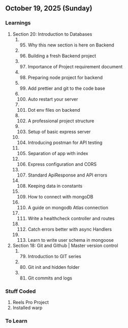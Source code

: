 ## October 19, 2025 (Sunday)

### Learnings

1. Section 20: Introduction to Databases
   1. 95. Why this new section is here on Backend
   2. 96. Building a fresh Backend project
   3. 97. Importance of Project requirement document
   4. 98. Preparing node project for backend
   5. 99. Add prettier and git to the code base
   6. 100. Auto restart your server
   7. 101. Dot env files on backend
   8. 102. A professional project structure
   9. 103. Setup of basic express server
   10. 104. Introducing postman for API testing
   11. 105. Separation of app with index
   12. 106. Express configuration and CORS
   13. 107. Standard ApiResponse and API errors
   14. 108. Keeping data in constants
   15. 109. How to connect with mongoDB
   16. 110. A guide on mongodb Atlas connection
   17. 111. Write a healthcheck controller and routes
   18. 112. Catch errors better with async Handlers
   19. 113. Learn to write user schema in mongoose
2. Section 18: Git and Github | Master version control
   1. 79. Introduction to GIT series
   2. 80. Git init and hidden folder
   3. 81. Git commits and logs

### Stuff Coded

1. Reels Pro Project
2. Installed warp

### To Learn
